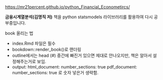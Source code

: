 https://mr21percent.github.io/python_Financial_Econometircs/

**금융시계열분석(김명직 저)** 책을 python statsmodels 라이브러리를 활용하여 다시 공부중입니다.

book 올리는 법
- index.Rmd 파일은 필수
- bookdown::render_book()로 랜더링
- outline에서는 head (#) 중간에 빠진거 있으면 제대로 안나오지만, 책은 알아서 설정해주는거로 보임.
- output:
   html_document:
     number_sections: true
   pdf_document:
     number_sections: true 로 숫자 넣은거 생략함.